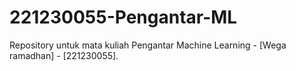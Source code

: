 # 221230055-Pengantar-ML
Repository untuk mata kuliah Pengantar Machine Learning - [Wega ramadhan] - [221230055].
